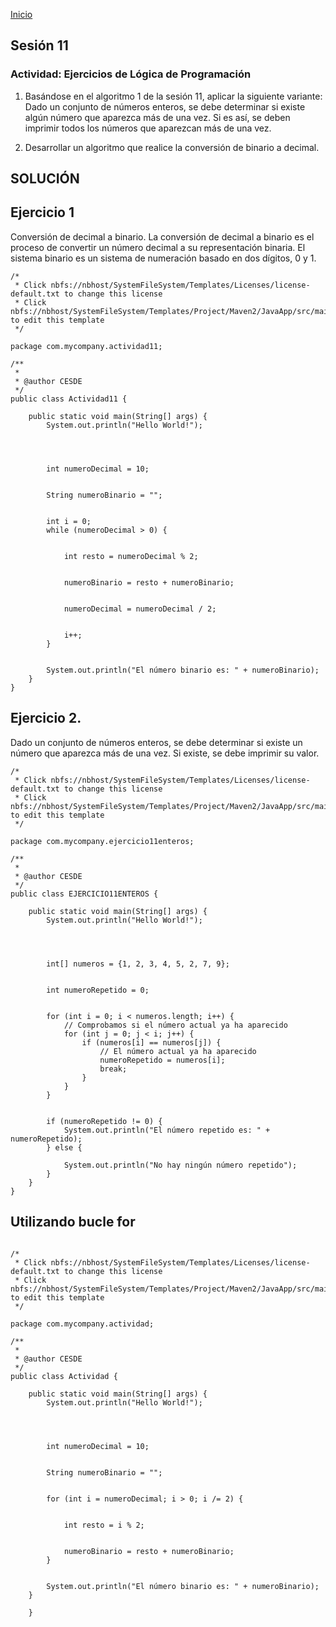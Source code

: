 <!-- No borrar o modificar -->
[Inicio](./index.md)

## Sesión 11 


### Actividad: Ejercicios de Lógica de Programación
1. Basándose en el algoritmo 1 de la sesión 11, aplicar la siguiente variante: Dado un conjunto de números enteros, se debe determinar si existe algún número que aparezca más de una vez. Si es así, se deben imprimir todos los números que aparezcan más de una vez.

2. Desarrollar un algoritmo que realice la conversión de binario a decimal.

## SOLUCIÓN

## Ejercicio 1

Conversión de decimal a binario. La conversión de decimal a binario es el proceso de convertir un número decimal a su representación binaria. El sistema binario es un sistema de numeración basado en dos dígitos, 0 y 1.

```
/*
 * Click nbfs://nbhost/SystemFileSystem/Templates/Licenses/license-default.txt to change this license
 * Click nbfs://nbhost/SystemFileSystem/Templates/Project/Maven2/JavaApp/src/main/java/${packagePath}/${mainClassName}.java to edit this template
 */

package com.mycompany.actividad11;

/**
 *
 * @author CESDE
 */
public class Actividad11 {

    public static void main(String[] args) {
        System.out.println("Hello World!");
     

    
        
        int numeroDecimal = 10;

        
        String numeroBinario = "";

    
        int i = 0;
        while (numeroDecimal > 0) {

            
            int resto = numeroDecimal % 2;

            
            numeroBinario = resto + numeroBinario;

            
            numeroDecimal = numeroDecimal / 2;

        
            i++;
        }

        
        System.out.println("El número binario es: " + numeroBinario);
    }
}

```

## Ejercicio 2.

Dado un conjunto de números enteros, se debe determinar si existe un número que aparezca más de una vez. Si existe, se debe imprimir su valor.

```
/*
 * Click nbfs://nbhost/SystemFileSystem/Templates/Licenses/license-default.txt to change this license
 * Click nbfs://nbhost/SystemFileSystem/Templates/Project/Maven2/JavaApp/src/main/java/${packagePath}/${mainClassName}.java to edit this template
 */

package com.mycompany.ejercicio11enteros;

/**
 *
 * @author CESDE
 */
public class EJERCICIO11ENTEROS {

    public static void main(String[] args) {
        System.out.println("Hello World!");
        

    
        
        int[] numeros = {1, 2, 3, 4, 5, 2, 7, 9};


        int numeroRepetido = 0;


        for (int i = 0; i < numeros.length; i++) {
            // Comprobamos si el número actual ya ha aparecido
            for (int j = 0; j < i; j++) {
                if (numeros[i] == numeros[j]) {
                    // El número actual ya ha aparecido
                    numeroRepetido = numeros[i];
                    break;
                }
            }
        }

        
        if (numeroRepetido != 0) {
            System.out.println("El número repetido es: " + numeroRepetido);
        } else {
        
            System.out.println("No hay ningún número repetido");
        }
    }
}

```

## Utilizando bucle for

```

/*
 * Click nbfs://nbhost/SystemFileSystem/Templates/Licenses/license-default.txt to change this license
 * Click nbfs://nbhost/SystemFileSystem/Templates/Project/Maven2/JavaApp/src/main/java/${packagePath}/${mainClassName}.java to edit this template
 */

package com.mycompany.actividad;

/**
 *
 * @author CESDE
 */
public class Actividad {

    public static void main(String[] args) {
        System.out.println("Hello World!");
        

    
        
        int numeroDecimal = 10;

        
        String numeroBinario = "";

        
        for (int i = numeroDecimal; i > 0; i /= 2) {

            
            int resto = i % 2;

            
            numeroBinario = resto + numeroBinario;
        }

        
        System.out.println("El número binario es: " + numeroBinario);
    }

    }

```




